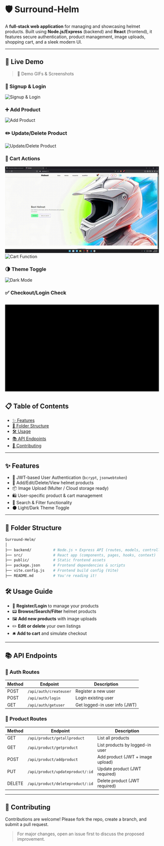 # 🛡️ Surround-Helm

A **full-stack web application** for managing and showcasing helmet products. Built using **Node.js/Express** (backend) and **React** (frontend), it features secure authentication, product management, image uploads, shopping cart, and a sleek modern UI.

---

## 🚀 Live Demo

> 🗼️ Demo GIFs & Screenshots
### 🔐 Signup & Login
![Signup & Login](docs/signup_login_databaseupdate.gif)

### ➕ Add Product
![Add Product](docs/add_product.gif)

### ✏️ Update/Delete Product
![Update/Delete Product](docs/update_delete_product.gif)

### 🛒 Cart Actions
![Delete from Cart](docs/delete_cart.gif)
![Cart Function](docs/cartdinction.gif)

### 🌗 Theme Toggle
![Dark Mode](docs/darkmode(1).gif)

### ✅ Checkout/Login Check
![Checkout/Login Check](docs/checkoutlogincheck.gif)
---

## 📋 Table of Contents

* [✨ Features](#-features)
* [📁 Folder Structure](#-folder-structure)
* [🛠️ Usage](#️-usage)
* [📚 API Endpoints](#-api-endpoints)
* [🤝 Contributing](#-contributing)

---

## ✨ Features

* 🔐 JWT-based User Authentication (`bcrypt`, `jsonwebtoken`)
* 🧢 Add/Edit/Delete/View helmet products
* 📦 Image Upload (Multer / Cloud storage ready)
* 🛍️ User-specific product & cart management
* 🔎 Search & Filter functionality
* 🌑 Light/Dark Theme Toggle

---

## 📁 Folder Structure

```bash
Surround-Helm/
│
├── backend/          # Node.js + Express API (routes, models, controllers)
├── src/              # React app (components, pages, hooks, context)
├── public/           # Static frontend assets
├── package.json      # Frontend dependencies & scripts
├── vite.config.js    # Frontend build config (Vite)
├── README.md         # You're reading it!
```

## 🛠️ Usage Guide

* 🔑 **Register/Login** to manage your products
* 📟 **Browse/Search/Filter** helmet products
* 🖼️ **Add new products** with image uploads
* ✏️ **Edit or delete** your own listings
* 🛎️ **Add to cart** and simulate checkout

---

## 📚 API Endpoints

### 🔐 Auth Routes

| Method | Endpoint               | Description                   |
| ------ | ---------------------- | ----------------------------- |
| POST   | `/api/auth/createuser` | Register a new user           |
| POST   | `/api/auth/login`      | Login existing user           |
| GET    | `/api/auth/getuser`    | Get logged-in user info (JWT) |

### 🧢 Product Routes

| Method | Endpoint                         | Description                      |
| ------ | -------------------------------- | -------------------------------- |
| GET    | `/api/product/getallproduct`     | List all products                |
| GET    | `/api/product/getproduct`        | List products by logged-in user  |
| POST   | `/api/product/addproduct`        | Add product (JWT + image upload) |
| PUT    | `/api/product/updateproduct/:id` | Update product (JWT required)    |
| DELETE | `/api/product/deleteproduct/:id` | Delete product (JWT required)    |

---

## 🤝 Contributing

Contributions are welcome! Please fork the repo, create a branch, and submit a pull request.

> For major changes, open an issue first to discuss the proposed improvement.

